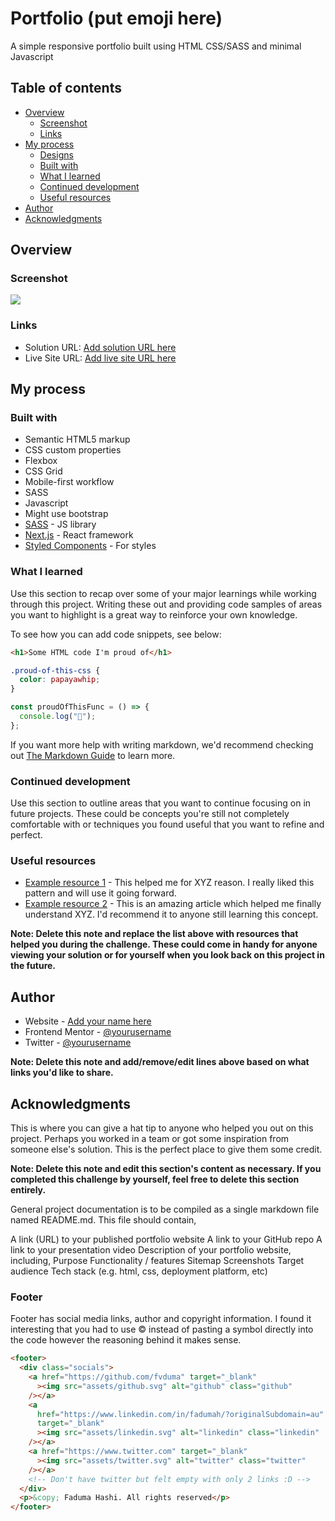 # Portfolio (put emoji here)

A simple responsive portfolio built using HTML CSS/SASS and minimal Javascript

## Table of contents

- [Overview](#overview)
  - [Screenshot](#screenshot)
  - [Links](#links)
- [My process](#my-process)
  - [Designs](#wireframes)
  - [Built with](#built-with)
  - [What I learned](#what-i-learned)
  - [Continued development](#continued-development)
  - [Useful resources](#useful-resources)
- [Author](#author)
- [Acknowledgments](#acknowledgments)

## Overview

### Screenshot

![](./screenshot.jpg)

### Links

- Solution URL: [Add solution URL here](https://your-solution-url.com)
- Live Site URL: [Add live site URL here](https://your-live-site-url.com)

## My process

### Built with

- Semantic HTML5 markup
- CSS custom properties
- Flexbox
- CSS Grid
- Mobile-first workflow
- SASS
- Javascript
- Might use bootstrap
- [SASS](https://reactjs.org/) - JS library
- [Next.js](https://nextjs.org/) - React framework
- [Styled Components](https://styled-components.com/) - For styles

### What I learned

Use this section to recap over some of your major learnings while working through this project. Writing these out and providing code samples of areas you want to highlight is a great way to reinforce your own knowledge.

To see how you can add code snippets, see below:

```html
<h1>Some HTML code I'm proud of</h1>
```

```css
.proud-of-this-css {
  color: papayawhip;
}
```

```js
const proudOfThisFunc = () => {
  console.log("🎉");
};
```

If you want more help with writing markdown, we'd recommend checking out [The Markdown Guide](https://www.markdownguide.org/) to learn more.

### Continued development

Use this section to outline areas that you want to continue focusing on in future projects. These could be concepts you're still not completely comfortable with or techniques you found useful that you want to refine and perfect.

### Useful resources

- [Example resource 1](https://www.example.com) - This helped me for XYZ reason. I really liked this pattern and will use it going forward.
- [Example resource 2](https://www.example.com) - This is an amazing article which helped me finally understand XYZ. I'd recommend it to anyone still learning this concept.

**Note: Delete this note and replace the list above with resources that helped you during the challenge. These could come in handy for anyone viewing your solution or for yourself when you look back on this project in the future.**

## Author

- Website - [Add your name here](https://www.your-site.com)
- Frontend Mentor - [@yourusername](https://www.frontendmentor.io/profile/yourusername)
- Twitter - [@yourusername](https://www.twitter.com/yourusername)

**Note: Delete this note and add/remove/edit lines above based on what links you'd like to share.**

## Acknowledgments

This is where you can give a hat tip to anyone who helped you out on this project. Perhaps you worked in a team or got some inspiration from someone else's solution. This is the perfect place to give them some credit.

**Note: Delete this note and edit this section's content as necessary. If you completed this challenge by yourself, feel free to delete this section entirely.**

General project documentation is to be compiled as a single markdown file named README.md. This file should contain,

A link (URL) to your published portfolio website
A link to your GitHub repo
A link to your presentation video
Description of your portfolio website, including,
Purpose
Functionality / features
Sitemap
Screenshots
Target audience
Tech stack (e.g. html, css, deployment platform, etc)

### Footer

Footer has social media links, author and copyright information.
I found it interesting that you had to use &copy; instead of pasting a symbol directly into the code however the reasoning behind it makes sense.

```html
<footer>
  <div class="socials">
    <a href="https://github.com/fvduma" target="_blank"
      ><img src="assets/github.svg" alt="github" class="github"
    /></a>
    <a
      href="https://www.linkedin.com/in/fadumah/?originalSubdomain=au"
      target="_blank"
      ><img src="assets/linkedin.svg" alt="linkedin" class="linkedin"
    /></a>
    <a href="https://www.twitter.com" target="_blank"
      ><img src="assets/twitter.svg" alt="twitter" class="twitter"
    /></a>
    <!-- Don't have twitter but felt empty with only 2 links :D -->
  </div>
  <p>&copy; Faduma Hashi. All rights reserved</p>
</footer>
```

